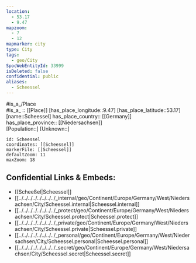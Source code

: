 ```yaml
---
location:
  - 53.17
  - 9.47
mapzoom:
  - 7
  - 12
mapmarker: city
type: City
tags:
  - geo/City
SpocWebEntityId: 33999
isDeleted: false
confidential: public
aliases:
  - Scheessel
---
```

#is_a_/Place  
#is_a_ :: [[Place]] 
[has_place_longitude::9.47] 
[has_place_latitude::53.17] 
[name::Scheessel] 
has_place_country:: [[Germany]]  
has_place_province:: [[Niedersachsen]]  
[Population::] 
[Unknown::] 


```leaflet
id: Scheessel
coordinates: [[Scheessel]] 
markerFile: [[Scheessel]] 
defaultZoom: 11 
maxZoom: 18
```


## Confidential Links & Embeds: 
- [[Scheeßel|Scheessel]]  
- [[../../../../../../../../_internal/geo/Continent/Europe/Germany/West/Niedersachsen/City/Scheessel.internal|Scheessel.internal]] 
- [[../../../../../../../../_protect/geo/Continent/Europe/Germany/West/Niedersachsen/City/Scheessel.protect|Scheessel.protect]] 
- [[../../../../../../../../_private/geo/Continent/Europe/Germany/West/Niedersachsen/City/Scheessel.private|Scheessel.private]] 
- [[../../../../../../../../_personal/geo/Continent/Europe/Germany/West/Niedersachsen/City/Scheessel.personal|Scheessel.personal]] 
- [[../../../../../../../../_secret/geo/Continent/Europe/Germany/West/Niedersachsen/City/Scheessel.secret|Scheessel.secret]] 
